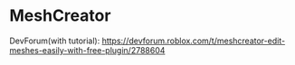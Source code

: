 # MeshCreator
DevForum(with tutorial): https://devforum.roblox.com/t/meshcreator-edit-meshes-easily-with-free-plugin/2788604
